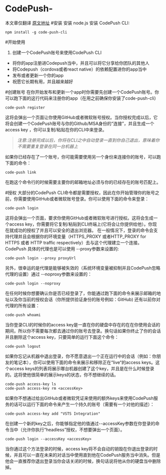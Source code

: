 # CodePush-
本文章仅翻译
[原文地址](https://microsoft.github.io/code-push/docs/cli.html)
#安装
安装 node.js
安装 CodePush CLI:
```
npm install -g code-push-cli 
```
#开始使用
1. 创建一个CodePush账号来使用CodePush CLI
* 将你的app注册进Codepush当中，并且可以将它分享给你团队的其他人
* 将Codepush（cordova或者react native）的依赖配置进你的app当中
* 发布或者更新一个你的app
* 祝愿它长期有用，并且越来越好

#创建账号
在你开始发布和更新一个app时你需要先创建一个CodePush账号。你可以跑下面的这行代码来注册你的app（在用之前确保你安装了code-push-cli）
```
code-push register
```
这将会弹出一个页面让你使用GitHub或者微软账号授权。当你授权完成以后，它将会创建一个CodePush账号与你的Github/MSA身份的“连接”，并且生成一个access key ，你可以复制/粘贴在你的CLI中来登录。

>*注意:注册完成以后，你将在CLI之中自动登录一直到你自己退出，意味着你不需要重复登录在同一台机器上*

如果你已经存在了一个账号，你可能需要使用另一个身份来连接你的账号，可以跑下面的命令：
```
code-push link
```
在跑这个命令行的时候需要主要你的邮箱地址必须与你的已经存在的账号匹配上。

#授权
大部分的CodePush CLI命令都是需要授权，因此在你开始管理你的账号之前，你需要使用GitHub或者微软账号登录。你可以使用下面的命令来登录：
``` 
code-push login 
```
这将会弹出一个页面，要求你使用GitHub或者微软账号进行授权。这将会生成一个access key，你需要将它复制/粘贴到CLI终端上(它将会让你提供给他）。你现在就成功的授权了并且可以安全的退出浏览器。
在一般情况下，登录的命令会支持代理并且会根据你的环境变量（HTTPS_PROXY 或者HTTP_PROXY for HTTPS 或者 HTTP traffic respectively）去与这个代理建立一个连接。
CodePush 具体的代理也是可以使用 --proxy参数来设置的:
```
code-push login --proxy proxyUrl
```
另外，很幸运的是代理是能够被失效的（系统环境变量被抑制并且CodePush忽略代理的设置）通过 --noproxy参数来设置的：
```
code-push login --noproxy
```
在任何时候你想要确认你是否已经登录了，你能通过跑下面的命令来展示邮箱的地址以及你当前的授权会话（你所提供验证身份的账号例如：GitHub)
还有以前你对代理的所有设置：
```
code-push whoami
```
当你登录CLI的时候你的access key是一直在你的硬盘中存在的在在你使用会话的期间，所以你不需要每次都去通过你的账号去登录。换句话如果你终止了你的会话并且删除这个access key，只要简单的运行下面这个命令：
```
code-push logout
```
如果你忘记从机器中退出登录，你不愿意退出一个正在运行中的会话（例如：你朋友的笔记本），你可以使用下面的命令来展示和移除正在“live“的access keys。这个access keys的列表将展示哪台机器创建了这个key，并且是在什么时候登录的。这将使他很简单的展示keys的状态，你不想继续的话。
```
code-push access-key ls
code-push access-key rm <accessKey>
```
如果你不想通过给出GitHub或者微软凭证来使用的额外keys来使用CodePush服务的话可以运行下面的命令来产生一个持久的账号（需要有一个对他的描述）：
```
code-push access-key add "VSTS Integration"
```
在创建一个新的key之后，你能够指定他的值通过--accessKey参数在你登录的命令当中（允许你执行“headless”授权，不想要弹出一个页面）。
```
code-push login --accessKey <accessKey>
```
当你通过这个方法登录的时候，access key将不会自动的销毁在你退出登录的时候，并且可以一直在未来的对话当中使用直到他在CodePush服务当中消失。但是他会一直推荐你退出登录当你会话关闭的时候，换句话说将他从你的硬盘当中删除掉。
